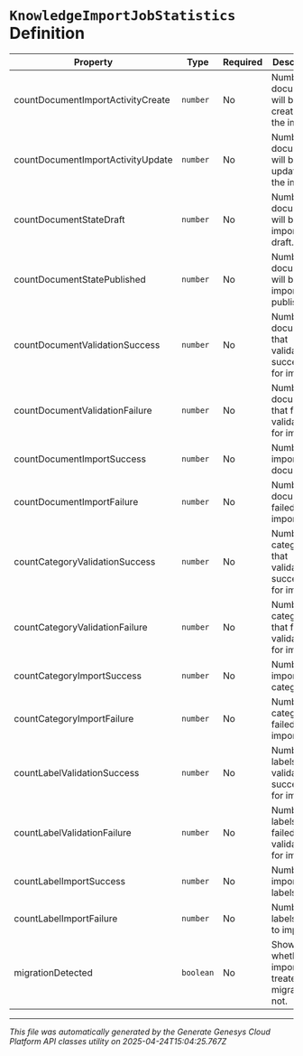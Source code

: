 # `KnowledgeImportJobStatistics` Definition

| Property | Type | Required | Description |
|----------|------|----------|-------------|
| countDocumentImportActivityCreate | `number` | No | Number of documents will be created by the import. |
| countDocumentImportActivityUpdate | `number` | No | Number of documents will be updated by the import. |
| countDocumentStateDraft | `number` | No | Number of documents will be imported as draft. |
| countDocumentStatePublished | `number` | No | Number of documents will be imported as published. |
| countDocumentValidationSuccess | `number` | No | Number of documents that validated successfully for import. |
| countDocumentValidationFailure | `number` | No | Number of documents that failed validation for import. |
| countDocumentImportSuccess | `number` | No | Number of imported documents. |
| countDocumentImportFailure | `number` | No | Number of documents failed to import. |
| countCategoryValidationSuccess | `number` | No | Number of categories that validated successfully for import. |
| countCategoryValidationFailure | `number` | No | Number of categories that failed validation for import. |
| countCategoryImportSuccess | `number` | No | Number of imported categories. |
| countCategoryImportFailure | `number` | No | Number of categories failed to import. |
| countLabelValidationSuccess | `number` | No | Number of labels that validated successfully for import. |
| countLabelValidationFailure | `number` | No | Number of labels that failed validation for import. |
| countLabelImportSuccess | `number` | No | Number of imported labels. |
| countLabelImportFailure | `number` | No | Number of labels failed to import. |
| migrationDetected | `boolean` | No | Shows whether the import treated as migration or not. |

---

*This file was automatically generated by the Generate Genesys Cloud Platform API classes utility on 2025-04-24T15:04:25.767Z*